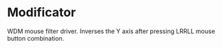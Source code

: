 # Modificator
 WDM mouse filter driver. Inverses the Y axis after pressing LRRLL mouse button combination.

